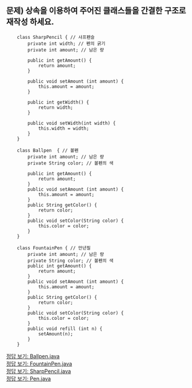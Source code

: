 ## 문제) 상속을 이용하여 주어진 클래스들을 간결한 구조로 재작성 하세요.

```
	class SharpPencil { // 샤프펜슬
		private int width; // 펜의 굵기
		private int amount; // 남은 량

		public int getAmount() { 
			return amount; 
		}

		public void setAmount (int amount) {
			this.amount = amount; 
		}

        public int getWidth() {
            return width;
        }

        public void setWidth(int width) {
            this.width = width;
        }
	}

	class Ballpen  { // 볼펜
		private int amount; // 남은 량
		private String color; // 볼펜의 색

		public int getAmount() { 
			return amount; 
		}
		public void setAmount (int amount) { 
			this.amount = amount; 
		}
		public String getColor() { 
			return color; 
		}
		public void setColor(String color) { 
			this.color = color; 
		}
	}

	class FountainPen { // 만년필
		private int amount; // 남은 량
		private String color; // 볼펜의 색
		public int getAmount() { 
			return amount; 
		}
		public void setAmount (int amount) { 
			this.amount = amount; 
		}
		public String getColor() { 
			return color; 
		}
		public void setColor(String color) { 
			this.color = color; 
		}
		public void refill (int n) { 
			setAmount(n); 
		}
	}
```  

[정답 보기: Ballpen.java](Ballpen.java)  
[정답 보기: FountainPen.java](FountainPen.java)  
[정답 보기: SharpPencil.java](SharpPencil.java)  
[정답 보기: Pen.java](Pen.java)  

